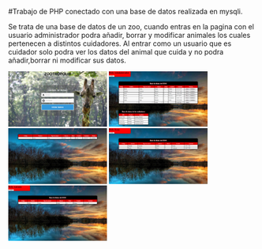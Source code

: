 #Trabajo de PHP conectado con una base de datos realizada en mysqli.

Se trata de una base de datos de un zoo, cuando entras en la pagina con el usuario administrador podra añadir, borrar y modificar animales
los cuales pertenecen a distintos cuidadores. Al entrar como un usuario que es cuidador solo podra ver los datos del animal que cuida 
y no podra añadir,borrar ni modificar sus datos.

<img src="https://github.com/EduMoreno/Trabajo_PHP_MYSQL/blob/master/Trabajo_PHP_Eduardo_Moreno_Hernandez/imagenes/Acceso.png" width="200px">
<img src="https://github.com/EduMoreno/Trabajo_PHP_MYSQL/blob/master/Trabajo_PHP_Eduardo_Moreno_Hernandez/imagenes/Administrador.png" width="200px">
<img src="https://github.com/EduMoreno/Trabajo_PHP_MYSQL/blob/master/Trabajo_PHP_Eduardo_Moreno_Hernandez/imagenes/Modificacion.png" width="200px">
<img src="https://github.com/EduMoreno/Trabajo_PHP_MYSQL/blob/master/Trabajo_PHP_Eduardo_Moreno_Hernandez/imagenes/UsuarioJesus.png" width="200px">
<img src="https://github.com/EduMoreno/Trabajo_PHP_MYSQL/blob/master/Trabajo_PHP_Eduardo_Moreno_Hernandez/imagenes/UsuarioAntonio.png" width="200px">
